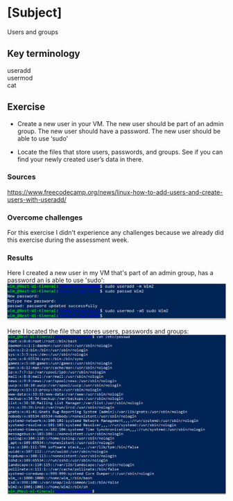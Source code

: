 # [Subject]
Users and groups

## Key terminology
useradd  
usermod  
cat

## Exercise  
* Create a new user in your VM. 
The new user should be part of an admin group.
The new user should have a password.
The new user should be able to use ‘sudo’  

* Locate the files that store users, passwords, and groups. See if you can find your newly created user’s data in there.

### Sources
https://www.freecodecamp.org/news/linux-how-to-add-users-and-create-users-with-useradd/

### Overcome challenges
For this exercise I didn't experience any challenges because we already did this exercise during the assessment week.

### Results  
Here I created a new user in my VM that's part of an admin group, has a password an is able to use 'sudo':  
![alt text](https://github.com/Techgrounds-Cloud-9/cloud-9-WimKimenai/blob/main/00_includes/Linux-add-user.PNG)  

Here I located the file that stores users, passwords and groups:  
![alt text](https://github.com/Techgrounds-Cloud-9/cloud-9-WimKimenai/blob/main/00_includes/Linux-user-list.PNG)
